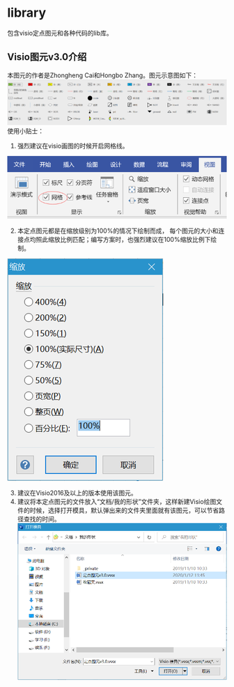 # library
包含visio定点图元和各种代码的lib库。

## Visio图元v3.0介绍
本图元的作者是Zhongheng Cai和Hongbo Zhang。图元示意图如下：
![image](https://raw.githubusercontent.com/CaiZhongheng1987/library/master/pic/%E5%9B%BE%E5%85%83%E7%A4%BA%E6%84%8F%E5%9B%BE.png)
使用小贴士：
1. 强烈建议在visio画图的时候开启网格线。

![image](https://raw.githubusercontent.com/CaiZhongheng1987/library/master/pic/%E7%BD%91%E6%A0%BC%E7%BA%BF.png)

2. 本定点图元都是在缩放级别为100%的情况下绘制而成， 每个图元的大小和连接点均照此缩放比例匹配；编写方案时，也强烈建议在100%缩放比例下绘制。

![image](https://raw.githubusercontent.com/CaiZhongheng1987/library/master/pic/%E7%BC%A9%E6%94%BE%E6%AF%94%E4%BE%8B.png)

3. 建议在Visio2016及以上的版本使用该图元。
4. 建议将本定点图元的文件放入“文档/我的形状”文件夹，这样新建Visio绘图文件的时候，选择打开模具，默认弹出来的文件夹里面就有该图元，可以节省路径查找的时间。
![image](https://github.com/CaiZhongheng1987/library/blob/master/pic/%E5%9B%BE%E5%85%83%E5%AD%98%E6%94%BE%E8%B7%AF%E5%BE%84.png)


